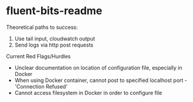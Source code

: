 # fluent-bits-readme

Theoretical paths to success:
1. Use tail input, cloudwatch output
2. Send logs via http post requests

Current Red Flags/Hurdles
- Unclear documentation on location of configuration file, especially in Docker
- When using Docker container, cannot post to specified localhost port - 'Connection Refused'
- Cannot access filesystem in Docker in order to configure file
